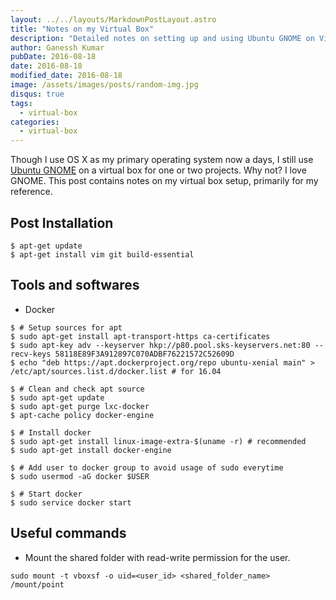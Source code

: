 ```yaml
---
layout: ../../layouts/MarkdownPostLayout.astro
title: "Notes on my Virtual Box"
description: "Detailed notes on setting up and using Ubuntu GNOME on Virtual Box, including post-installation steps, essential tools, and useful commands."
author: Ganessh Kumar
pubDate: 2016-08-18
date: 2016-08-18
modified_date: 2016-08-18
image: /assets/images/posts/random-img.jpg
disqus: true
tags:
  - virtual-box
categories:
  - virtual-box
---
```


Though I use OS X as my primary operating system now a days, I still use [Ubuntu GNOME](https://ubuntugnome.org/) on a virtual box for one or two projects. Why not? I love GNOME. This post contains notes on my virtual box setup, primarily for my reference.

## Post Installation

```shell
$ apt-get update
$ apt-get install vim git build-essential
```

## Tools and softwares

* Docker

```shell
$ # Setup sources for apt
$ sudo apt-get install apt-transport-https ca-certificates
$ sudo apt-key adv --keyserver hkp://p80.pool.sks-keyservers.net:80 --recv-keys 58118E89F3A912897C070ADBF76221572C52609D
$ echo "deb https://apt.dockerproject.org/repo ubuntu-xenial main" > /etc/apt/sources.list.d/docker.list # for 16.04

$ # Clean and check apt source
$ sudo apt-get update
$ sudo apt-get purge lxc-docker
$ apt-cache policy docker-engine

$ # Install docker
$ sudo apt-get install linux-image-extra-$(uname -r) # recommended
$ sudo apt-get install docker-engine

$ # Add user to docker group to avoid usage of sudo everytime
$ sudo usermod -aG docker $USER

$ # Start docker
$ sudo service docker start
```

## Useful commands

* Mount the shared folder with read-write permission for the user.

```shell
sudo mount -t vboxsf -o uid=<user_id> <shared_folder_name> /mount/point
```